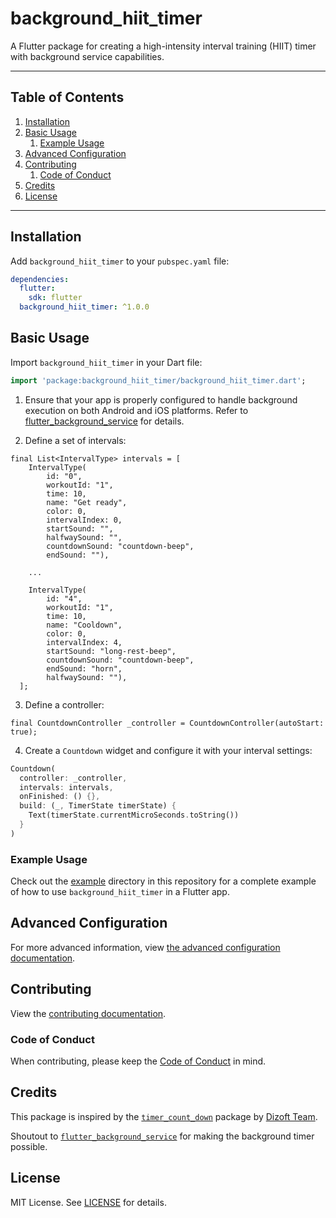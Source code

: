 # background_hiit_timer

A Flutter package for creating a high-intensity interval training (HIIT) timer with background service capabilities.

---
## Table of Contents

1. [Installation](#installation)
1. [Basic Usage](#basic-usage)
    1. [Example Usage](#example-usage)
1. [Advanced Configuration](#Advanced-Configuration)
1. [Contributing](#Contributing)
    1. [Code of Conduct](#Code-of-Conduct)
1. [Credits](#credits)
1. [License](#license)

---

## Installation

Add `background_hiit_timer` to your `pubspec.yaml` file:

```yaml
dependencies:
  flutter:
    sdk: flutter
  background_hiit_timer: ^1.0.0
```

## Basic Usage

Import `background_hiit_timer` in your Dart file:

```dart
import 'package:background_hiit_timer/background_hiit_timer.dart';
```

1. Ensure that your app is properly configured to handle background execution on both Android and iOS platforms. Refer to [flutter_background_service](https://pub.dev/packages/flutter_background_service) for details.

2. Define a set of intervals:

```
final List<IntervalType> intervals = [
    IntervalType(
        id: "0",
        workoutId: "1",
        time: 10,
        name: "Get ready",
        color: 0,
        intervalIndex: 0,
        startSound: "",
        halfwaySound: "",
        countdownSound: "countdown-beep",
        endSound: ""),

    ...

    IntervalType(
        id: "4",
        workoutId: "1",
        time: 10,
        name: "Cooldown",
        color: 0,
        intervalIndex: 4,
        startSound: "long-rest-beep",
        countdownSound: "countdown-beep",
        endSound: "horn",
        halfwaySound: ""),
  ];
```

3. Define a controller:

```
final CountdownController _controller = CountdownController(autoStart: true);
```

4. Create a `Countdown` widget and configure it with your interval settings:

```dart
Countdown(
  controller: _controller,
  intervals: intervals,
  onFinished: () {},
  build: (_, TimerState timerState) {
    Text(timerState.currentMicroSeconds.toString())
  }
)
```

### Example Usage

Check out the [example](example) directory in this repository for a complete example of how to use `background_hiit_timer` in a Flutter app.

## Advanced Configuration

For more advanced information, view [the advanced configuration documentation](./docs/advanced_configuration.md).

## Contributing

View the [contributing documentation](./CONTRIBUTING.md).

### Code of Conduct

When contributing, please keep the [Code of Conduct](./CODE_OF_CONDUCT.md) in mind.

## Credits

This package is inspired by the [`timer_count_down`](https://pub.dev/packages/timer_count_down) package by [Dizoft Team](https://github.com/DizoftTeam).

Shoutout to [`flutter_background_service`](https://pub.dev/packages/flutter_background_service) for making the background timer possible.

## License

MIT License. See [LICENSE](LICENSE) for details.